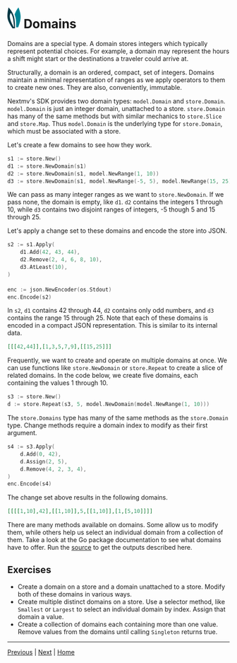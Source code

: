 # ![ears](../img/ears.png) Domains

Domains are a special type. A domain stores integers which typically represent
potential choices. For example, a domain may represent the hours a shift might
start or the destinations a traveler could arrive at.

Structurally, a domain is an ordered, compact, set of integers. Domains maintain
a minimal representation of ranges as we apply operators to them to create new
ones. They are also, conveniently, immutable.

Nextmv's SDK provides two domain types: `model.Domain` and `store.Domain`.
`model.Domain` is just an integer domain, unattached to a store. `store.Domain`
has many of the same methods but with similar mechanics to `store.Slice` and
`store.Map`. Thus `model.Domain` is the underlying type for `store.Domain`,
which must be associated with a store.

Let's create a few domains to see how they work.

```go
s1 := store.New()
d1 := store.NewDomain(s1)
d2 := store.NewDomain(s1, model.NewRange(1, 10))
d3 := store.NewDomain(s1, model.NewRange(-5, 5), model.NewRange(15, 25))
```

We can pass as many integer ranges as we want to `store.NewDomain`. If we pass
none, the domain is empty, like `d1`. `d2` contains the integers 1 through 10,
while `d3` contains two disjoint ranges of integers, -5 though 5 and 15 through
25.

Let's apply a change set to these domains and encode the store into JSON.

```go
s2 := s1.Apply(
    d1.Add(42, 43, 44),
    d2.Remove(2, 4, 6, 8, 10),
    d3.AtLeast(10),
)

enc := json.NewEncoder(os.Stdout)
enc.Encode(s2)
```

In `s2`, `d1` contains 42 through 44, `d2` contains only odd numbers, and `d3`
contains the range 15 through 25. Note that each of these domains is encoded in
a compact JSON representation. This is similar to its internal data.

```json
[[[42,44]],[1,3,5,7,9],[[15,25]]]
```

Frequently, we want to create and operate on multiple domains at once. We can
use functions like `store.NewDomain` or `store.Repeat` to create a slice of
related domains. In the code below, we create five domains, each containing the
values 1 through 10.

```go
s3 := store.New()
d := store.Repeat(s3, 5, model.NewDomain(model.NewRange(1, 10)))
```

The `store.Domains` type has many of the same methods as the `store.Domain`
type. Change methods require a domain index to modify as their first argument.

```go
s4 := s3.Apply(
    d.Add(0, 42),
    d.Assign(2, 5),
    d.Remove(4, 2, 3, 4),
)
enc.Encode(s4)
```

The change set above results in the following domains.

```json
[[[[1,10],42],[[1,10]],5,[[1,10]],[1,[5,10]]]]
```

There are many methods available on domains. Some allow us to modify them, while
others help us select an individual domain from a collection of them. Take a
look at the Go package documentation to see what domains have to offer. Run the
[source][source] to get the outputs described here.

## Exercises

* Create a domain on a store and a domain unattached to a store. Modify both of
  these domains in various ways.
* Create multiple distinct domains on a store. Use a selector method, like
  `Smallest` or `Largest` to select an individual domain by index. Assign that
  domain a value.
* Create a collection of domains each containing more than one value. Remove
  values from the domains until calling `Singleton` returns true.

---

[Previous][previous] | [Next][next] | [Home][home]

[previous]: ./maps.md
[next]: ../building-models/input-and-output.md
[home]: ../README.md
[source]: domains/main.go
